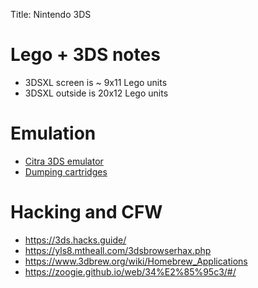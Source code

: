 Title: Nintendo 3DS

# Lego + 3DS notes

- 3DSXL screen is ~ 9x11 Lego units
- 3DSXL outside is 20x12 Lego units

# Emulation

- [Citra 3DS emulator](https://citra-emu.org)
- [Dumping cartridges](https://citra-emu.org/wiki/dumping-game-cartridges/)

# Hacking and CFW

- <https://3ds.hacks.guide/>
- <https://yls8.mtheall.com/3dsbrowserhax.php>
- <https://www.3dbrew.org/wiki/Homebrew_Applications>
- <https://zoogie.github.io/web/34%E2%85%95c3/#/>
